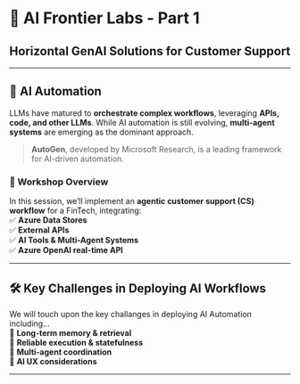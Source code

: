 # 🌟 AI Frontier Labs - Part 1  
## Horizontal GenAI Solutions for Customer Support  

---

## 🚀 AI Automation  
LLMs have matured to **orchestrate complex workflows**, leveraging **APIs, code, and other LLMs**. While AI automation is still evolving, **multi-agent systems** are emerging as the dominant approach.  

> **AutoGen**, developed by Microsoft Research, is a leading framework for AI-driven automation.  

### 🔧 Workshop Overview  
In this session, we’ll implement an **agentic customer support (CS) workflow** for a FinTech, integrating:  
✅ **Azure Data Stores**  
✅ **External APIs**  
✅ **AI Tools & Multi-Agent Systems**  
✅ **Azure OpenAI real-time API** 

---

## 🛠 Key Challenges in Deploying AI Workflows  
We will touch upon the key challanges in deploying AI Automation including... \
🔹 **Long-term memory & retrieval**  
🔹 **Reliable execution & statefulness**  
🔹 **Multi-agent coordination**  
🔹 **AI UX considerations**  

---

